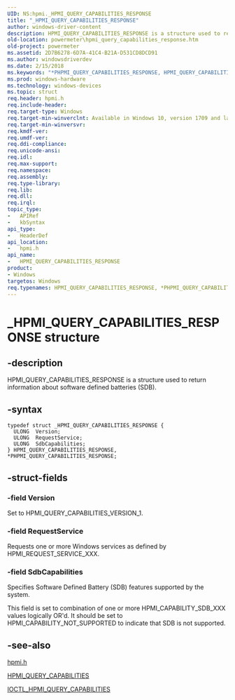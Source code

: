 ```yaml
---
UID: NS:hpmi._HPMI_QUERY_CAPABILITIES_RESPONSE
title: "_HPMI_QUERY_CAPABILITIES_RESPONSE"
author: windows-driver-content
description: HPMI_QUERY_CAPABILITIES_RESPONSE is a structure used to return information about software defined batteries (SDB).
old-location: powermeter\hpmi_query_capabilities_response.htm
old-project: powermeter
ms.assetid: 2D7B6278-6D7A-41C4-B21A-D531CD8DCD91
ms.author: windowsdriverdev
ms.date: 2/15/2018
ms.keywords: "*PHPMI_QUERY_CAPABILITIES_RESPONSE, HPMI_QUERY_CAPABILITIES_RESPONSE, HPMI_QUERY_CAPABILITIES_RESPONSE structure [Power Metering and Budgeting Devices], PHPMI_QUERY_CAPABILITIES_RESPONSE, PHPMI_QUERY_CAPABILITIES_RESPONSE structure pointer [Power Metering and Budgeting Devices], _HPMI_QUERY_CAPABILITIES_RESPONSE, hpmi/HPMI_QUERY_CAPABILITIES_RESPONSE, hpmi/PHPMI_QUERY_CAPABILITIES_RESPONSE, powermeter.hpmi_query_capabilities_response"
ms.prod: windows-hardware
ms.technology: windows-devices
ms.topic: struct
req.header: hpmi.h
req.include-header: 
req.target-type: Windows
req.target-min-winverclnt: Available in Windows 10, version 1709 and later versions of the Windows operating systems.
req.target-min-winversvr: 
req.kmdf-ver: 
req.umdf-ver: 
req.ddi-compliance: 
req.unicode-ansi: 
req.idl: 
req.max-support: 
req.namespace: 
req.assembly: 
req.type-library: 
req.lib: 
req.dll: 
req.irql: 
topic_type:
-	APIRef
-	kbSyntax
api_type:
-	HeaderDef
api_location:
-	hpmi.h
api_name:
-	HPMI_QUERY_CAPABILITIES_RESPONSE
product:
- Windows
targetos: Windows
req.typenames: HPMI_QUERY_CAPABILITIES_RESPONSE, *PHPMI_QUERY_CAPABILITIES_RESPONSE
---
```


# _HPMI_QUERY_CAPABILITIES_RESPONSE structure


## -description


HPMI_QUERY_CAPABILITIES_RESPONSE is a structure used to return information about software defined batteries (SDB).


## -syntax


````
typedef struct _HPMI_QUERY_CAPABILITIES_RESPONSE {
  ULONG  Version;
  ULONG  RequestService;
  ULONG  SdbCapabilities;
} HPMI_QUERY_CAPABILITIES_RESPONSE, *PHPMI_QUERY_CAPABILITIES_RESPONSE;
````


## -struct-fields




### -field Version

Set to HPMI_QUERY_CAPABILITIES_VERSION_1.  


### -field RequestService

Requests one or more Windows services as defined by
    HPMI_REQUEST_SERVICE_XXX.


### -field SdbCapabilities

Specifies Software Defined Battery (SDB) features supported by the system.

 This field is set to combination of one or more HPMI_CAPABILITY_SDB_XXX
    values logically OR'd. It should be set to HPMI_CAPABILITY_NOT_SUPPORTED to
    indicate that SDB is not supported.


## -see-also

<a href="https://msdn.microsoft.com/35934D6C-3FB4-4AD4-AA50-BD3A7790269F">hpmi.h</a>



<a href="..\hpmi\ns-hpmi-_hpmi_query_capabilities.md">HPMI_QUERY_CAPABILITIES</a>



<a href="..\hpmi\ni-hpmi-ioctl_hpmi_query_capabilities.md">IOCTL_HPMI_QUERY_CAPABILITIES</a>



 

 


